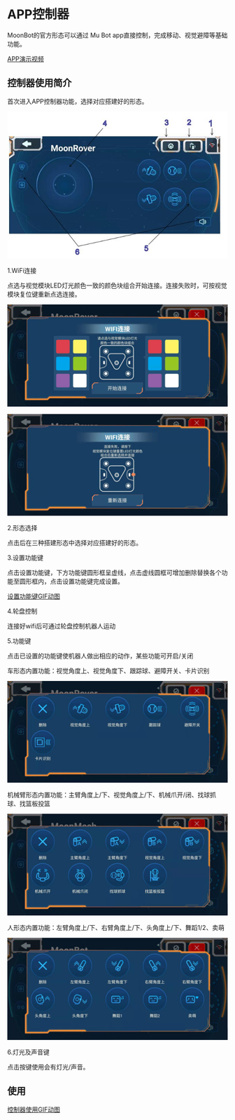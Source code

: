 # APP控制器

MoonBot的官方形态可以通过 Mu Bot app直接控制，完成移动、视觉避障等基础功能。

[APP演示视频](https://v.qq.com/x/page/o3008apqrlv.html)

## 控制器使用简介

首次进入APP控制器功能，选择对应搭建好的形态。

![](./images/MoonBot_App_C.jpg)

1.WiFi连接

点选与视觉模块LED灯光颜色一致的颜色块组合开始连接。连接失败时，可按视觉模块复位键重新点选连接。

![](./images/MoonBot_App_C1.jpg)

![](./images/MoonBot_App_C2.jpg)

2.形态选择

点击后在三种搭建形态中选择对应搭建好的形态。

3.设置功能键

点击设置功能键，下方功能键圆形框呈虚线，点击虚线圆框可增加删除替换各个功能至圆形框内，点击设置功能键完成设置。

[设置功能键GIF动图](https://github.com/mu-opensource/Morpx-docs/raw/master/MoonBot/MoonBot_App/images/GIF/GIF_APP_Control0.gif)
 
4.轮盘控制

连接好wifi后可通过轮盘控制机器人运动

5.功能键

点击已设置的功能键使机器人做出相应的动作，某些功能可开启/关闭

车形态内置功能：视觉角度上、视觉角度下、跟踪球、避障开关、卡片识别

![](./images/MoonBot_App_C6.jpg)

机械臂形态内置功能：主臂角度上/下、视觉角度上/下、机械爪开/闭、找球抓球、找篮板投篮

![](./images/MoonBot_App_C7.jpg)

人形态内置功能：左臂角度上/下、右臂角度上/下、头角度上/下、舞蹈1/2、卖萌

![](./images/MoonBot_App_C8.jpg)

6.灯光及声音键

点击按键使用会有灯光/声音。

## 使用

[控制器使用GIF动图](https://github.com/mu-opensource/Morpx-docs/raw/master/MoonBot/MoonBot_App/images/GIF/GIF_APP_Control1.gif)
